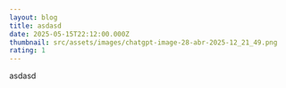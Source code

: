 ```yaml
---
layout: blog
title: asdasd
date: 2025-05-15T22:12:00.000Z
thumbnail: src/assets/images/chatgpt-image-28-abr-2025-12_21_49.png
rating: 1
---
```

asdasd
